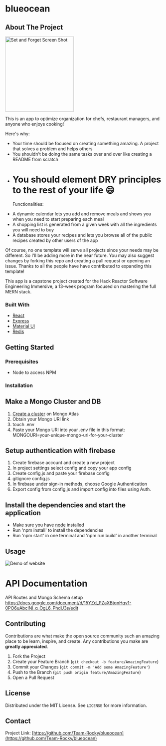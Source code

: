 # blueocean

<!-- ABOUT THE PROJECT -->

## About The Project
<p>
    <img src="client/public/src/assets/set-and-forget-ss.png" width="220" height="240" alt="Set and Forget Screen Shot"/>
</p>

This is an app to optimize organization for chefs, restaurant managers, and anyone who enjoys cooking!

Here's why:

- Your time should be focused on creating something amazing. A project that solves a problem and helps others
- You shouldn't be doing the same tasks over and over like creating a README from scratch
- # You should element DRY principles to the rest of your life :smile:
  Functionalities:

* A dynamic calendar lets you add and remove meals and shows you when you need to start preparing each meal
* A shopping list is generated from a given week with all the ingredients you will need to buy
* A database stores your recipes and lets you browse all of the public recipes created by other users of the app

Of course, no one template will serve all projects since your needs may be different. So I'll be adding more in the near future. You may also suggest changes by forking this repo and creating a pull request or opening an issue. Thanks to all the people have have contributed to expanding this template!

This app is a capstone project created for the Hack Reactor Software Engineering Immersive, a 13-week program focused on mastering the full MERN stack.

### Built With

- [React](https://reactjs.org/)
- [Express](https://expressjs.com/)
- [Material UI](https://material-ui.com/)
- [Redis](https://redis.io/)

<!-- GETTING STARTED -->

## Getting Started

### Prerequisites

- Node to access NPM

### Installation

## Make a Mongo Cluster and DB

1. [Create a cluster](https://codeforgeek.com/mongodb-atlas-node-js/) on Mongo Atlas
2. Obtain your Mongo URI link
3. touch .env
4. Paste your Mongo URI into your .env file in this format:
   MONGOURI=your-unique-mongo-uri-for-your-cluster

## Setup authentication with firebase

1. Create firebase account and create a new project
2. In project settings select config and copy your app config
3. Create config.js and paste your firebase config
4. gitignore config.js
5. In firebase under sign-in methods, choose Google Authentication
6. Export config from config.js and import config into files using Auth.

## Install the dependencies and start the application

- Make sure you have [node](https://nodejs.org/en/) installed
- Run 'npm install' to install the dependencies
- Run 'npm start' in one terminal and 'npm run build' in another terminal

<!-- USAGE EXAMPLES -->

## Usage

![Demo of website](https://media.giphy.com/media/fnkc4ssvyIpI6FleTU/giphy.gif)

# API Documentation

API Routes and Mongo Schema setup
https://docs.google.com/document/d/15YZd_PZaXBtqnHqv1-0PO6uAbcINl_q_OgL6_PhdU3s/edit

<!-- ROADMAP -->

## Contributing

Contributions are what make the open source community such an amazing place to be learn, inspire, and create. Any contributions you make are **greatly appreciated**.

1. Fork the Project
2. Create your Feature Branch (`git checkout -b feature/AmazingFeature`)
3. Commit your Changes (`git commit -m 'Add some AmazingFeature'`)
4. Push to the Branch (`git push origin feature/AmazingFeature`)
5. Open a Pull Request

<!-- LICENSE -->

## License

Distributed under the MIT License. See `LICENSE` for more information.

<!-- CONTACT -->

## Contact

Project Link: [https://github.com/Team-Rocky/blueocean](https://github.com/Team-Rocky/blueocean)
